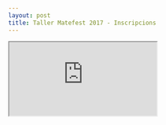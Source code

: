 ```yaml
---
layout: post
title: Taller Matefest 2017 - Inscripcions
---
```


<div class="embed-responsive embed-responsive-4by3">
  <iframe class="embed-responsive-item" src="https://docs.google.com/forms/d/e/1FAIpQLSdcYZj2-6k-wxX9WbK7Vn9R-DI9AWBDVlsEbVtptEUDOwxegw/viewform?embedded=true"></iframe>
</div>
